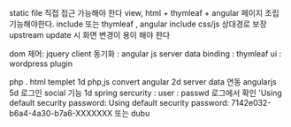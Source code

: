 

static file 직접 접근 가능해야 한다
view, html + thymleaf + angular
페이지 조립 기능해야한다. include 또는 thymleaf , angular include
css/js 상대경로 보장
upstream update 시 화면 변경이 용이 해야 한다

dom 제어:   jquery
client 동기화 : angular js
server data binding : thymleaf
ui : wordpress plugin

php . html templet 1d
php,js convert angular 2d
server data  연동 angularjs 5d
로그인 social 기능 1d
spring sercurity :
user : passwd 로그에서 확인
'Using default security password: Using default security password: 7142e032-b6a4-4a30-b7a6-XXXXXXX
또는 dubu
